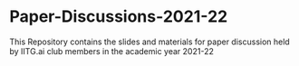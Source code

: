 # Paper-Discussions-2021-22
This Repository contains the slides and materials for paper discussion held by IITG.ai club members in the academic year 2021-22
